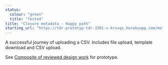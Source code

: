 ```yaml
---
status:
  colour: "green"
  title: "Tested"
title: "Closure metadata - Happy path"
starting_url: "https://tdr-prototyp-tdr-3301-v-krxvqs.herokuapp.com/metadata/additional-metadata"
---
```


A successful journey of uploading a CSV. Includes file upload, template download and CSV upload.

See [Composite of reviewed design work](/prototype-version/7) for prototype.

